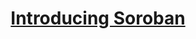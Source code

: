 
# <p style="text-align:center">[Introducing Soroban][def]</p>
# 


[def]: https://soroban.stellar.org/?utm_term=smart%20contract%20tutorial&utm_campaign=Search:+Smart+Contracts+-+USA&utm_source=adwords&utm_medium=ppc&hsa_acc=8782384464&hsa_cam=19965654611&hsa_grp=149637996684&hsa_ad=654642769332&hsa_src=g&hsa_tgt=kwd-643782690140&hsa_kw=smart%20contract%20tutorial&hsa_mt=p&hsa_net=adwords&hsa_ver=3&gad=1&gclid=Cj0KCQjwpompBhDZARIsAFD_Fp-IK-9IBbSFPvLTAAeRSwHWHOlExE0YF7zIxl5nPqpgyIGmGkjD7skaArSrEALw_wcB